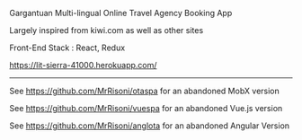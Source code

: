 Gargantuan Multi-lingual Online Travel Agency Booking App 

Largely inspired from kiwi.com as well as other sites

Front-End Stack : React, Redux  
 
https://lit-sierra-41000.herokuapp.com/

-----------------

See https://github.com/MrRisoni/otaspa for an abandoned MobX version

See https://github.com/MrRisoni/vuespa for an abandoned Vue.js version

See https://github.com/MrRisoni/anglota for an abandoned Angular Version

